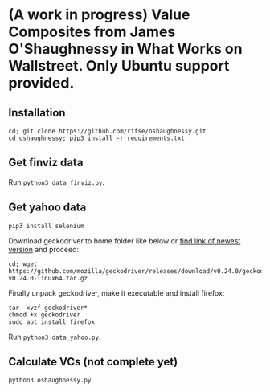 # (A work in progress) Value Composites from James O'Shaughnessy in What Works on Wallstreet. Only Ubuntu support provided.
## Installation
```shell
cd; git clone https://github.com/rifse/oshaughnessy.git
cd oshaughnessy; pip3 install -r requirements.txt
```
## Get finviz data
Run `python3 data_finviz.py`.

## Get yahoo data
```shell
pip3 install selenium
```
Download geckodriver to home folder like below or [find link of newest version](https://github.com/mozilla/geckodriver/releases) and proceed:
```shell
cd; wget https://github.com/mozilla/geckodriver/releases/download/v0.24.0/geckodriver-v0.24.0-linux64.tar.gz
```
Finally unpack geckodriver, make it executable and install firefox:
```shell
tar -xvzf geckodriver*
chmod +x geckodriver
sudo apt install firefox
```
Run `python3 data_yahoo.py`.

## Calculate VCs (not complete yet)
```shell
python3 oshaughnessy.py
```
